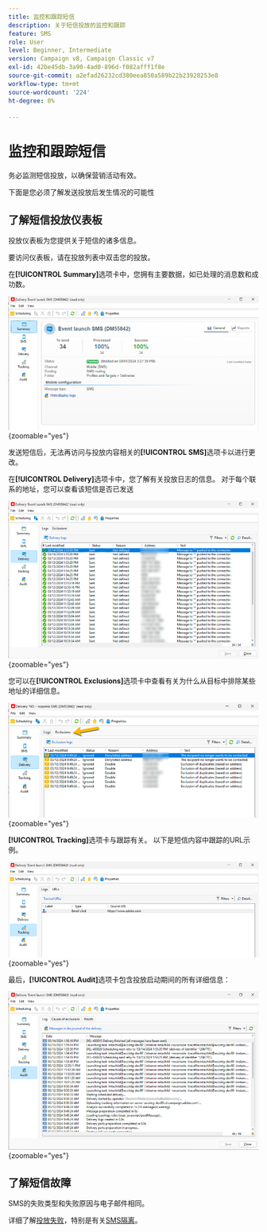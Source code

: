 ```yaml
---
title: 监控和跟踪短信
description: 关于短信投放的监控和跟踪
feature: SMS
role: User
level: Beginner, Intermediate
version: Campaign v8, Campaign Classic v7
exl-id: 42be45db-3a90-4ad0-896d-f082afff1f8e
source-git-commit: a2efad26232cd380eea850a589b22b23928253e8
workflow-type: tm+mt
source-wordcount: '224'
ht-degree: 0%

---
```


# 监控和跟踪短信

务必监测短信投放，以确保营销活动有效。

下面是您必须了解发送投放后发生情况的可能性

## 了解短信投放仪表板

投放仪表板为您提供关于短信的诸多信息。

要访问仪表板，请在投放列表中双击您的投放。

在&#x200B;**[!UICONTROL Summary]**&#x200B;选项卡中，您拥有主要数据，如已处理的消息数和成功数。

![](assets/sms_summary.png){zoomable="yes"}

发送短信后，无法再访问与投放内容相关的&#x200B;**[!UICONTROL SMS]**&#x200B;选项卡以进行更改。

在&#x200B;**[!UICONTROL Delivery]**&#x200B;选项卡中，您了解有关投放日志的信息。 对于每个联系的地址，您可以查看该短信是否已发送

![](assets/sms_deliverylogs.png){zoomable="yes"}

您可以在&#x200B;**[!UICONTROL Exclusions]**&#x200B;选项卡中查看有关为什么从目标中排除某些地址的详细信息。

![](assets/sms_exclusions.png){zoomable="yes"}

**[!UICONTROL Tracking]**&#x200B;选项卡与跟踪有关。 以下是短信内容中跟踪的URL示例。

![](assets/sms_trackinglogs.png){zoomable="yes"}

最后，**[!UICONTROL Audit]**&#x200B;选项卡包含投放启动期间的所有详细信息：

![](assets/sms_audit.png){zoomable="yes"}

## 了解短信故障

SMS的失败类型和失败原因与电子邮件相同。

详细了解[投放失败](../delivery-failures.md)，特别是有关[SMS隔离](../delivery-failures.md#sms-quarantines)。
